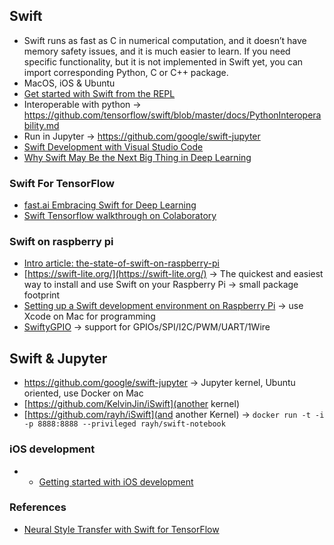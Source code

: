 ## Swift
* Swift runs as fast as C in numerical computation, and it doesn’t have memory safety issues, and it is much easier to learn. If you need specific functionality, but it is not implemented in Swift yet, you can import corresponding Python, C or C++ package. 
* MacOS, iOS & Ubuntu
* [Get started with Swift from the REPL](https://swift.org/getting-started/#using-the-repl)
* Interoperable with python -> https://github.com/tensorflow/swift/blob/master/docs/PythonInteroperability.md
* Run in Jupyter -> https://github.com/google/swift-jupyter
* [Swift Development with Visual Studio Code](https://nshipster.com/vscode/)
* [Why Swift May Be the Next Big Thing in Deep Learning](https://towardsdatascience.com/why-swift-may-be-the-next-big-thing-in-deep-learning-f3f6a638ca72)

### Swift For TensorFlow
* [fast.ai Embracing Swift for Deep Learning](https://www.fast.ai/2019/03/06/fastai-swift/)
* [Swift Tensorflow walkthrough on Colaboratory](https://colab.research.google.com/github/tensorflow/swift/blob/master/docs/site/tutorials/walkthrough.ipynb)

### Swift on raspberry pi
* [Intro article: the-state-of-swift-on-raspberry-pi](https://medium.com/@piotr.gorzelany/the-state-of-swift-on-raspberry-pi-f23445418ee2)
* [https://swift-lite.org/](https://swift-lite.org/) -> The quickest and easiest way to install and use Swift on your Raspberry Pi -> small package footprint
* [Setting up a Swift development environment on Raspberry Pi](https://hackernoon.com/setting-up-a-swift-development-environment-on-raspberry-pi-c7af7fceac1e) -> use Xcode on Mac for programming
* [SwiftyGPIO](https://github.com/uraimo/SwiftyGPIO) -> support for GPIOs/SPI/I2C/PWM/UART/1Wire

## Swift & Jupyter
* https://github.com/google/swift-jupyter -> Jupyter kernel, Ubuntu oriented, use Docker on Mac 
* [https://github.com/KelvinJin/iSwift](another kernel)
* [https://github.com/rayh/iSwift](and another Kernel) -> `docker run -t -i -p 8888:8888 --privileged rayh/swift-notebook`

### iOS development
* * [Getting started with iOS development](https://developer.apple.com/library/archive/referencelibrary/GettingStarted/DevelopiOSAppsSwift/BuildABasicUI.html#//apple_ref/doc/uid/TP40015214-CH5-SW1)

### References
* [Neural Style Transfer with Swift for TensorFlow](https://medium.com/@build_it_for_fun/neural-style-transfer-with-swift-for-tensorflow-b8544105b854)